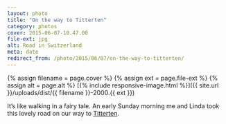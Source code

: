 ```yaml
---
layout: photo
title: "On the way to Titterten"
category: photos
cover: 2015-06-07-10.47.00
file-ext: jpg
alt: Road in Switzerland
meta: date
redirect_from: /photo/2015/06/07/on-the-way-to-titterten/
---
```


{% assign filename = page.cover %}
{% assign ext = page.file-ext %}
{% assign alt = page.alt %}
[{% include responsive-image.html %}]({{ site.url }}/uploads/dist/{{ filename }}-2000.{{ ext }})

It’s like walking in a fairy tale. An early Sunday morning me and Linda took this lovely road on our way to [Titterten](https://en.wikipedia.org/wiki/Titterten).
